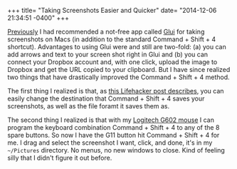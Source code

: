 +++
title= "Taking Screenshots Easier and Quicker"
date= "2014-12-06 21:34:51 -0400"
+++

[Previously](http://sts10.github.io/blog/2014/10/12/some-tips-for-more-efficient-mac-os-usage/) I had recommended a not-free app called [Glui](http://glui.me/) for taking screenshots on Macs (in addition to the standard Command + Shift + 4 shortcut). Advantages to using Glui were and still are two-fold: (a) you can add arrows and text to your screen shot right in Glui and (b) you can connect your Dropbox account and, with one click, upload the image to Dropbox and get the URL copied to your clipboard. But I have since realized two things that have drastically improved the Command + Shift + 4 method. 

<!-- more -->

The first thing I realized is that, as [this Lifehacker post describes](http://lifehacker.com/quickly-change-os-xs-default-screenshot-format-and-loc-1489014578), you can easily change the destination that Command + Shift + 4 saves your screenshots, as well as the file foramt it saves them as. 

The second thing I realized is that with my [Logitech G602 mouse](http://gaming.logitech.com/en-us/product/g602-wireless-gaming-mouse) I can program the keyboard combination Command + Shift + 4 to any of the 8 spare buttons. So now I have the G11 button hit Command + Shift + 4 for me. I drag and select the screenshot I want, click, and done, it's in my `~/Pictures` directory. No menus, no new windows to close. Kind of feeling silly that I didn't figure it out before. 

